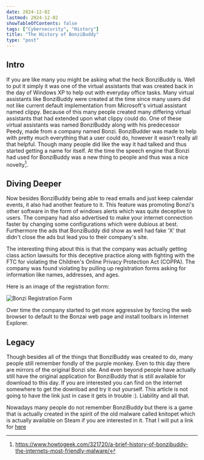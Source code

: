 ```yaml
---
date: 2024-12-02
lastmod: 2024-12-02
showTableOfContents: false
tags: ["Cybersecurity", "History"]
title: "The History of BonziBuddy"
type: "post"
---
```


## Intro

If you are like many you might be asking what the heck BonziBuddy is. Well to put it simply it was one of the virtual assistants that was created back in the day of Windows XP to help out with everyday office tasks. Many virtual assistants like BonziBuddy were created at the time since many users did not like current default implementation from Microsoft's virtual assistant named clippy. Because of this many people created many differing virtual assistants that had extended upon what clippy could do. One of these virtual assistants was named BonziBuddy along with his predecessor Peedy, made from a company named Bonzi. BonziBudder was made to help with pretty much everything that a user could do, however it wasn't really all that helpful. Though many people did like the way it had talked and thus started getting a name for itself. At the time the speech engine that Bonzi had used for BonziBuddy was a new thing to people and thus was a nice novelty[^1].

## Diving Deeper

Now besides BonziBuddy being able to read emails and just keep calendar events, it also had another feature to it. This feature was promoting Bonzi's other software in the form of windows alerts which was quite deceptive to users. The company had also advertised to make your internet connection faster by changing some configurations which were dubious at best. Furthermore the ads that BonziBuddy did show as well had fake 'X' that didn't close the ads but lead you to their company's site.

The interesting thing about this is that the company was actually getting class action lawsuits for this deceptive practice along with fighting with the FTC for violating the Children's Online Privacy Protection Act (COPPA). The company was found violating by pulling up registration forms asking for information like names, addresses, and ages.

Here is an image of the registration form:

![Bonzi Registration Form](/cybersecurityPhotos/BonziBuddy/bonzifuckingbuddy04-650.avif)

Over time the company started to get more aggressive by forcing the web browser to default to the Bonzai web page and install toolbars in Internet Explorer.

## Legacy

Though besides all of the things that BonziBuddy was created to do, many people still remember fondly of the purple monkey. Even to this day there are mirrors of the original Bonzi site. And even beyond people have actually still have the original application for BonziBuddy that is still available for download to this day. If you are interested you can find on the internet somewhere to get the download and try it out yourself. This article is not going to have the link just in case it gets in trouble :). Liability and all that. 

Nowadays many people do not remember BonziBuddy but there is a game that is actually created in the spirit of the old malware called knitopet which is actually available on Steam if you are interested in it. That I will put a link for [here](https://store.steampowered.com/app/2075070/KinitoPET/)

[^1]: https://www.howtogeek.com/321720/a-brief-history-of-bonzibuddy-the-internets-most-friendly-malware/